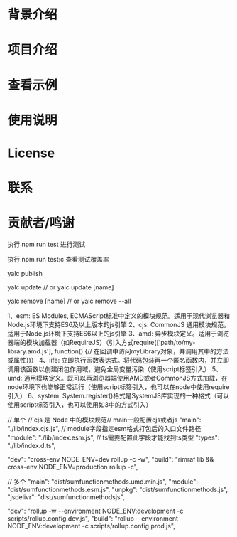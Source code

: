 # 背景介绍

# 项目介绍

# 查看示例

# 使用说明

# License

# 联系

# 贡献者/鸣谢

执行 npm run test 进行测试

执行 npm run test:c 查看测试覆盖率

yalc publish

yalc update
// or
yalc update [name]

yalc remove [name]
// or
yalc remove --all

1、esm: ES Modules, ECMAScript标准中定义的模块规范。适用于现代浏览器和Node.js环境下支持ES6及以上版本的js引擎
2、cjs: CommonJS 通用模块规范。适用于Node.js环境下支持ES6以上的js引擎
3、amd: 异步模块定义。适用于浏览器端的模块加载器（如RequireJS）（引入方式require(['path/to/my-library.amd.js'], function() {// 在回调中访问myLibrary对象，并调用其中的方法或属性})）
4、iife: 立即执行函数表达式。将代码包装再一个匿名函数内，并立即调用该函数以创建闭包作用域，避免全局变量污染（使用script标签引入）
5、umd: 通用模块定义。既可以再浏览器端使用AMD或者CommonJS方式加载，在node环境下也能够正常运行（使用script标签引入，也可以在node中使用require引入）
6、system: System.register()格式是SystemJS库实现的一种格式（可以使用script标签引入，也可以使用如3中的方式引入）

// 单个
// cjs 是 Node 中的模块规范// main一般配置cjs或者js
"main": "./lib/index.cjs.js",
// module字段指定esm格式打包后的入口文件路径
"module": "./lib/index.esm.js",
// ts需要配置此字段才能找到ts类型
"types": "./lib/index.d.ts",

"dev": "cross-env NODE_ENV=dev rollup -c -w",
"build": "rimraf lib && cross-env NODE_ENV=production rollup -c",

// 多个
"main": "dist/sumfunctionmethods.umd.min.js",
"module": "dist/sumfunctionmethods.esm.js",
"unpkg": "dist/sumfunctionmethods.js",
"jsdelivr": "dist/sumfunctionmethodsjs",

"dev": "rollup -w --environment NODE_ENV:development -c scripts/rollup.config.dev.js",
"build": "rollup --environment NODE_ENV:development -c scripts/rollup.config.prod.js",
